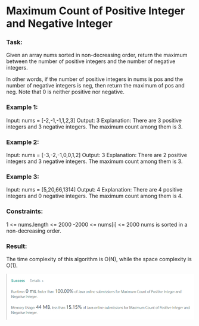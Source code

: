 # Maximum Count of Positive Integer and Negative Integer

### Task:

Given an array nums sorted in non-decreasing order, return the maximum between the number of positive integers and 
the number of negative integers.

In other words, if the number of positive integers in nums is pos and the number of negative integers is neg, 
then return the maximum of pos and neg.
Note that 0 is neither positive nor negative.

### Example 1:

Input: nums = [-2,-1,-1,1,2,3]
Output: 3
Explanation: There are 3 positive integers and 3 negative integers. The maximum count among them is 3.

### Example 2:

Input: nums = [-3,-2,-1,0,0,1,2]
Output: 3
Explanation: There are 2 positive integers and 3 negative integers. The maximum count among them is 3.

### Example 3:

Input: nums = [5,20,66,1314]
Output: 4
Explanation: There are 4 positive integers and 0 negative integers. The maximum count among them is 4.

### Constraints:

1 <= nums.length <= 2000
-2000 <= nums[i] <= 2000
nums is sorted in a non-decreasing order.

### Result:

The time complexity of this algorithm is O(N), while the space complexity is O(1).

![img.png](img.png)
